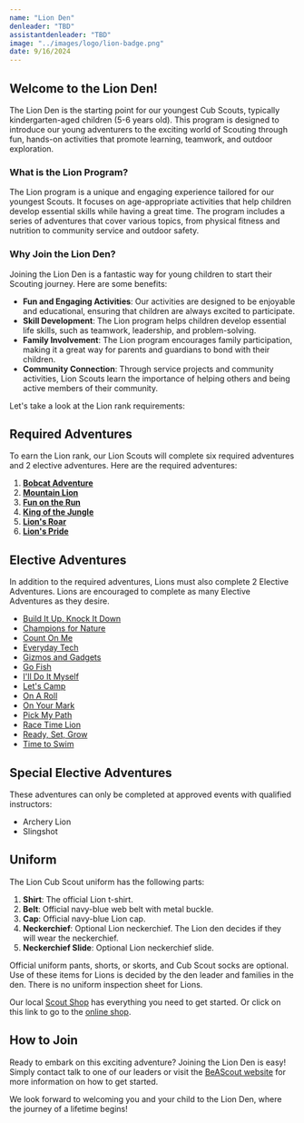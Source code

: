 ```yaml
---
name: "Lion Den"
denleader: "TBD"
assistantdenleader: "TBD"
image: "../images/logo/lion-badge.png"
date: 9/16/2024
---
```

## Welcome to the Lion Den!

The Lion Den is the starting point for our youngest Cub Scouts, typically kindergarten-aged children (5-6 years old). This program is designed to introduce our young adventurers to the exciting world of Scouting through fun, hands-on activities that promote learning, teamwork, and outdoor exploration.

### What is the Lion Program?

The Lion program is a unique and engaging experience tailored for our youngest Scouts. It focuses on age-appropriate activities that help children develop essential skills while having a great time. The program includes a series of adventures that cover various topics, from physical fitness and nutrition to community service and outdoor safety.

### Why Join the Lion Den?

Joining the Lion Den is a fantastic way for young children to start their Scouting journey. Here are some benefits:

- **Fun and Engaging Activities**: Our activities are designed to be enjoyable and educational, ensuring that children are always excited to participate.
- **Skill Development**: The Lion program helps children develop essential life skills, such as teamwork, leadership, and problem-solving.
- **Family Involvement**: The Lion program encourages family participation, making it a great way for parents and guardians to bond with their children.
- **Community Connection**: Through service projects and community activities, Lion Scouts learn the importance of helping others and being active members of their community.

Let's take a look at the Lion rank requirements:

## Required Adventures

To earn the Lion rank, our Lion Scouts will complete six required adventures and 2 elective adventures. Here are the required adventures:

1. [**Bobcat Adventure**](https://www.scouting.org/cub-scout-adventures/bobcat-lion/)
2. [**Mountain Lion**](https://www.scouting.org/cub-scout-adventures/mountain-lion/)
3. [**Fun on the Run**](https://www.scouting.org/cub-scout-adventures/fun-on-the-run/)
4. [**King of the Jungle**](https://www.scouting.org/cub-scout-adventures/king-of-the-jungle/)
5. [**Lion's Roar**](https://www.scouting.org/cub-scout-adventures/lions-roar/)
6. [**Lion's Pride**](https://www.scouting.org/cub-scout-adventures/lions-pride/)

## Elective Adventures

In addition to the required adventures, Lions must also complete 2 Elective Adventures. Lions are encouraged to complete as many Elective Adventures as they desire.

- [Build It Up, Knock It Down](https://www.scouting.org/cub-scout-adventures/build-it-up-knock-it-down/)
- [Champions for Nature](https://www.scouting.org/cub-scout-adventures/champions-for-nature-lion/)
- [Count On Me](https://www.scouting.org/cub-scout-adventures/count-on-me/)
- [Everyday Tech](https://www.scouting.org/cub-scout-adventures/everyday-tech/)
- [Gizmos and Gadgets](https://www.scouting.org/cub-scout-adventures/gizmos-and-gadgets/)
- [Go Fish](https://www.scouting.org/cub-scout-adventures/go-fish/)
- [I'll Do It Myself](https://www.scouting.org/cub-scout-adventures/ill-do-it-myself/)
- [Let's Camp](https://www.scouting.org/cub-scout-adventures/lets-camp-lion/)
- [On A Roll](https://www.scouting.org/cub-scout-adventures/on-a-roll/)
- [On Your Mark](https://www.scouting.org/cub-scout-adventures/on-your-mark/)
- [Pick My Path](https://www.scouting.org/cub-scout-adventures/pick-my-path-lion/)
- [Race Time Lion](https://www.scouting.org/cub-scout-adventures/race-time-lion/)
- [Ready, Set, Grow](https://www.scouting.org/cub-scout-adventures/ready-set-grow/)
- [Time to Swim](https://www.scouting.org/cub-scout-adventures/time-to-swim/)

## Special Elective Adventures

These adventures can only be completed at approved events with qualified instructors:

- Archery Lion
- Slingshot

## Uniform

The Lion Cub Scout uniform has the following parts:

1. **Shirt**: The official Lion t-shirt.
2. **Belt**: Official navy-blue web belt with metal buckle.
3. **Cap**: Official navy-blue Lion cap.
4. **Neckerchief**: Optional Lion neckerchief. The Lion den decides if they will wear the neckerchief.
5. **Neckerchief Slide**: Optional Lion neckerchief slide.

Official uniform pants, shorts, or skorts, and Cub Scout socks are optional. Use of these items for Lions is decided by the den leader and families in the den. There is no uniform inspection sheet for Lions.

Our local [Scout Shop](https://www.bing.com/search?pglt=513&q=troy+scout+shop&cvid=43d8bcc8c6e0485fa7dbde8ada51db3c&gs_lcrp=EgZjaHJvbWUyBggAEEUYOTIGCAEQABhAMgYIAhAAGEDSAQgyMzA1ajBqMagCALACAA&FORM=ANNTA1&PC=W099) has everything you need to get started. Or click on this link to go to the [online shop](https://www.scoutshop.org/cub-scout-lion).

## How to Join

Ready to embark on this exciting adventure? Joining the Lion Den is easy! Simply contact talk to one of our leaders or visit the [BeAScout website](https://beascout.scouting.org/list/?zip=48038&program%5B%5D=pack&unitID=233029) for more information on how to get started.

We look forward to welcoming you and your child to the Lion Den, where the journey of a lifetime begins!